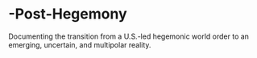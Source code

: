# -Post-Hegemony
Documenting the transition from a U.S.-led hegemonic world order to an emerging, uncertain, and multipolar reality.
